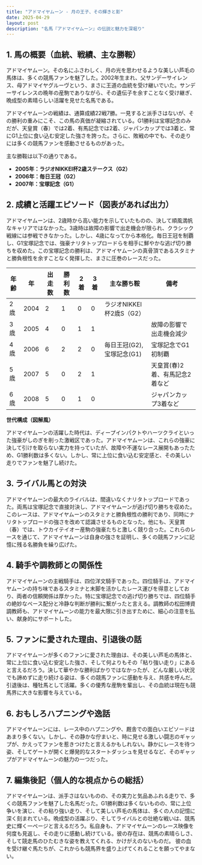 ```yaml
---
title: "アドマイヤムーン - 月の王子、その輝きと影"
date: 2025-04-29
layout: post
description: "名馬『アドマイヤムーン』の伝説と魅力を深堀り"
---
```


## 1. 馬の概要（血統、戦績、主な勝鞍）

アドマイヤムーン。その名にふさわしく、月の光を思わせるような美しい芦毛の馬体は、多くの競馬ファンを魅了した。2002年生まれ、父サンデーサイレンス、母アドマイヤグルーヴという、まさに王道の血統を受け継いでいた。サンデーサイレンスの晩年の産駒でありながら、その遺伝子を余すことなく受け継ぎ、晩成型の素晴らしい活躍を見せた名馬である。

アドマイヤムーンの戦績は、通算成績22戦7勝。一見すると派手さはないが、その勝利の重みにこそ、この馬の真価が凝縮されている。G1勝利は宝塚記念のみだが、天皇賞（春）では2着、有馬記念では2着、ジャパンカップでは3着と、常にG1上位に食い込む安定した強さを誇った。さらに、敗戦の中でも、その走りには多くの競馬ファンを感動させるものがあった。

主な勝鞍は以下の通りである。

* **2005年：ラジオNIKKEI杯2歳ステークス（G2）**
* **2006年：毎日王冠（G2）**
* **2007年：宝塚記念（G1）**


## 2. 成績と活躍エピソード（図表があれば出力）

アドマイヤムーンは、2歳時から高い能力を示していたものの、決して順風満帆なキャリアではなかった。3歳時は故障の影響で出走機会が限られ、クラシック戦線には参戦できなかった。しかし、4歳になってから本格化。毎日王冠を制覇し、G1宝塚記念では、強豪ナリタトップロードらを相手に鮮やかな逃げ切り勝ちを収めた。この宝塚記念の勝利は、アドマイヤムーンの真骨頂であるスタミナと勝負根性を余すことなく発揮した、まさに圧巻のレースだった。

| 年齢 | 年 | 出走数 | 勝利数 | 2着 | 3着 | 主な勝ち鞍 | 備考 |
|---|---|---|---|---|---|---|---|
| 2歳 | 2004 | 2 | 1 | 0 | 0 | ラジオNIKKEI杯2歳S（G2） |  |
| 3歳 | 2005 | 4 | 0 | 1 | 1 |  | 故障の影響で出走機会減少 |
| 4歳 | 2006 | 6 | 2 | 2 | 0 | 毎日王冠(G2),宝塚記念(G1) | 宝塚記念でG1初制覇 |
| 5歳 | 2007 | 5 | 0 | 2 | 1 |  | 天皇賞(春)2着、有馬記念2着など |
| 6歳 | 2008 | 5 | 0 | 1 | 0 |  | ジャパンカップ3着など |


**世代構成（図解風）**

アドマイヤムーンの活躍した時代は、ディープインパクトやハーツクライといった強豪がしのぎを削った激戦区であった。アドマイヤムーンは、これらの強豪に決して引けを取らない実力を持っていたが、故障や不運なレース展開もあったため、G1勝利数は多くない。しかし、常に上位に食い込む安定感と、その美しい走りでファンを魅了し続けた。


## 3. ライバル馬との対決

アドマイヤムーンの最大のライバルは、間違いなくナリタトップロードであった。両馬は宝塚記念で直接対決し、アドマイヤムーンが逃げ切り勝ちを収めた。このレースは、アドマイヤムーンのスタミナと勝負根性の勝利であり、同時にナリタトップロードの強さを改めて認識させるものとなった。他にも、天皇賞（春）では、トウカイテイオー産駒の強豪たちと激しく競り合った。これらのレースを通じて、アドマイヤムーンは自身の強さを証明し、多くの競馬ファンに記憶に残る名勝負を繰り広げた。


## 4. 騎手や調教師との関係性

アドマイヤムーンの主戦騎手は、四位洋文騎手であった。四位騎手は、アドマイヤムーンの持ち味であるスタミナと末脚を活かしたレース運びを得意としており、両者の信頼関係は厚かった。特に宝塚記念での逃げ切り勝ちでは、四位騎手の絶妙なペース配分と冷静な判断が勝利に繋がったと言える。調教師の松田博資調教師も、アドマイヤムーンの能力を最大限に引き出すために、細心の注意を払い、献身的にサポートした。


## 5. ファンに愛された理由、引退後の話

アドマイヤムーンが多くのファンに愛された理由は、その美しい芦毛の馬体と、常に上位に食い込む安定した強さ、そして何よりもその「粘り強い走り」にあると言えるだろう。決して華やかな勝利ばかりではなかったが、どんな厳しい状況でも諦めずに走り続ける姿は、多くの競馬ファンに感動を与え、共感を呼んだ。引退後は、種牡馬として活躍。多くの優秀な産駒を輩出し、その血統は現在も競馬界に大きな影響を与えている。


## 6. おもしろハプニングや逸話

アドマイヤムーンには、レース中のハプニングや、厩舎での面白いエピソードはあまり多くない。しかし、その静かな佇まいと、時に見せる激しい闘志のギャップが、かえってファンを惹きつけたと言えるかもしれない。静かにレースを待つ姿、そしてゲートが開くと爆発的なスタートダッシュを見せるなど、そのギャップがアドマイヤムーンの魅力の一つだった。


## 7. 編集後記（個人的な視点からの総括）

アドマイヤムーンは、派手さはないものの、その実力と気品あふれる走りで、多くの競馬ファンを魅了した名馬だった。G1勝利数は多くないものの、常に上位争いを演じ、その粘り強い走り、そして美しい芦毛の馬体は、多くの人の記憶に深く刻まれている。晩成型の活躍ぶり、そしてライバルとの壮絶な戦いは、競馬史に輝く一ページと言えるだろう。私自身も、アドマイヤムーンのレース映像を何度も見返し、その走りに感動し続けている。彼の存在は、競馬の素晴らしさ、そして競走馬のひたむきな姿を教えてくれる、かけがえのないものだ。  彼の血を受け継ぐ馬たちが、これからも競馬界を盛り上げてくれることを願ってやまない。
